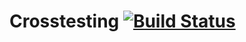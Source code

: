 Crosstesting [![Build Status](https://travis-ci.org/swp-uebersetzerbau-ss13/crosstesting.png?branch=master)](https://travis-ci.org/swp-uebersetzerbau-ss13/crosstesting)
===

